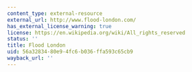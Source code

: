 ```yaml
---
content_type: external-resource
external_url: http://www.flood-london.com/
has_external_license_warning: true
license: https://en.wikipedia.org/wiki/All_rights_reserved
status: ''
title: Flood London
uid: 56a32834-80e9-4fc6-b036-ffa593c65cb9
wayback_url: ''
---
```

